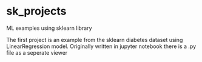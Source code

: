# sk_projects
ML examples using sklearn library

The first project is an example from the sklearn diabetes dataset using LinearRegression model.
Originally written in jupyter notebook there is a .py file as a seperate viewer
